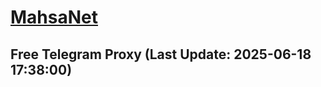 
# [MahsaNet](https://t.me/mahsa_net)
## Free Telegram Proxy (Last Update: 2025-06-18 17:38:00)

    